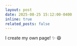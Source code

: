 ```yaml
---
layout: post
date: 2025-08-25 15:12:00-0400
inline: true
related_posts: false
---
```


I create my own page! :sparkles: :smile:
